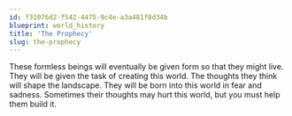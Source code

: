 ```yaml
---
id: f31076d2-f542-4475-9c4e-a3a481f8d34b
blueprint: world_history
title: 'The Prophecy'
slug: the-prophecy
---
```

These formless beings will eventually be given form so that they might live. They will be given the task of creating this world. The thoughts they think will shape the landscape. They will be born into this world in fear and sadness. Sometimes their thoughts may hurt this world, but you must help them build it.